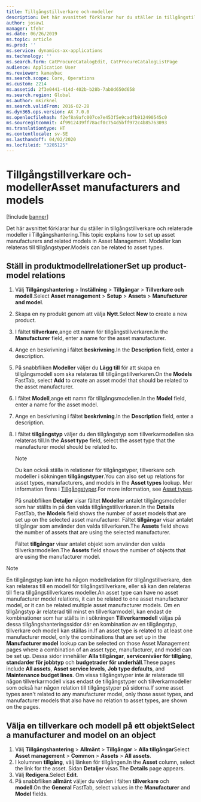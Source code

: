 ```yaml
---
title: Tillgångstillverkare och-modeller
description: Det här avsnittet förklarar hur du ställer in tillgångstillverkare och relaterade modeller i Tillgångshantering.
author: josaw1
manager: tfehr
ms.date: 06/26/2019
ms.topic: article
ms.prod: ''
ms.service: dynamics-ax-applications
ms.technology: ''
ms.search.form: CatProcureCatalogEdit, CatProcureCatalogListPage
audience: Application User
ms.reviewer: kamaybac
ms.search.scope: Core, Operations
ms.custom: 2214
ms.assetid: 2f3e0441-414d-402b-b28b-7ab0d650d658
ms.search.region: Global
ms.author: mkirknel
ms.search.validFrom: 2016-02-28
ms.dyn365.ops.version: AX 7.0.0
ms.openlocfilehash: f2ef8a9afc007ce7e453f5e9cadfb912490545c0
ms.sourcegitcommit: 4f9912439ff78acf0c754d5bff972c4b85763093
ms.translationtype: HT
ms.contentlocale: sv-SE
ms.lasthandoff: 04/02/2020
ms.locfileid: "3205125"
---
```

# <a name="asset-manufacturers-and-models"></a><span data-ttu-id="0350e-103">Tillgångstillverkare och-modeller</span><span class="sxs-lookup"><span data-stu-id="0350e-103">Asset manufacturers and models</span></span>

[!include [banner](../../includes/banner.md)]

 

<span data-ttu-id="0350e-104">Det här avsnittet förklarar hur du ställer in tillgångstillverkare och relaterade modeller i Tillgångshantering.</span><span class="sxs-lookup"><span data-stu-id="0350e-104">This topic explains how to set up asset manufacturers and related models in Asset Management.</span></span> <span data-ttu-id="0350e-105">Modeller kan relateras till tillgångstyper.</span><span class="sxs-lookup"><span data-stu-id="0350e-105">Models can be related to asset types.</span></span>

## <a name="set-up-product-model-relations"></a><span data-ttu-id="0350e-106">Ställ in produktmodellrelationer</span><span class="sxs-lookup"><span data-stu-id="0350e-106">Set up product-model relations</span></span>

1. <span data-ttu-id="0350e-107">Välj **Tillgångshantering** \> **Inställning** \> **Tillgångar** \> **Tillverkare och modell**.</span><span class="sxs-lookup"><span data-stu-id="0350e-107">Select **Asset management** \> **Setup** \> **Assets** \> **Manufacturer and model**.</span></span>
2. <span data-ttu-id="0350e-108">Skapa en ny produkt genom att välja **Nytt**.</span><span class="sxs-lookup"><span data-stu-id="0350e-108">Select **New** to create a new product.</span></span>
3. <span data-ttu-id="0350e-109">I fältet **tillverkare**,ange ett namn för tillgångstillverkaren.</span><span class="sxs-lookup"><span data-stu-id="0350e-109">In the **Manufacturer** field, enter a name for the asset manufacturer.</span></span>
4. <span data-ttu-id="0350e-110">Ange en beskrivning i fältet **beskrivning**.</span><span class="sxs-lookup"><span data-stu-id="0350e-110">In the **Description** field, enter a description.</span></span>
5. <span data-ttu-id="0350e-111">På snabbfliken **Modeller** väljer du **Lägg till** för att skapa en tillgångsmodell som ska relateras till tillgångstillverkaren.</span><span class="sxs-lookup"><span data-stu-id="0350e-111">On the **Models** FastTab, select **Add** to create an asset model that should be related to the asset manufacturer.</span></span>
6. <span data-ttu-id="0350e-112">I fältet **Modell**,ange ett namn för tillgångsmodellen.</span><span class="sxs-lookup"><span data-stu-id="0350e-112">In the **Model** field, enter a name for the asset model.</span></span>
7. <span data-ttu-id="0350e-113">Ange en beskrivning i fältet **beskrivning**.</span><span class="sxs-lookup"><span data-stu-id="0350e-113">In the **Description** field, enter a description.</span></span>
8. <span data-ttu-id="0350e-114">I fältet **tillgångstyp** väljer du den tillgångstyp som tillverkarmodellen ska relateras till.</span><span class="sxs-lookup"><span data-stu-id="0350e-114">In the **Asset type** field, select the asset type that the manufacturer model should be related to.</span></span>

    > [!NOTE]
    > <span data-ttu-id="0350e-115">Du kan också ställa in relationer för tillgångstyper, tillverkare och modeller i sökningen **tillgångstyper**.</span><span class="sxs-lookup"><span data-stu-id="0350e-115">You can also set up relations for asset types, manufacturers, and models in the **Asset types** lookup.</span></span> <span data-ttu-id="0350e-116">Mer information finns i [Tillgångstyper](../setup-for-objects/object-types.md).</span><span class="sxs-lookup"><span data-stu-id="0350e-116">For more information, see [Asset types](../setup-for-objects/object-types.md).</span></span>

    <span data-ttu-id="0350e-117">På snabbfliken **Detaljer** visar fältet **Modeller** antalet tillgångsmodeller som har ställts in på den valda tillgångstillverkaren.</span><span class="sxs-lookup"><span data-stu-id="0350e-117">In the **Details** FastTab, the **Models** field shows the number of asset models that are set up on the selected asset manufacturer.</span></span> <span data-ttu-id="0350e-118">Fältet **tillgångar** visar antalet tillgångar som använder den valda tillverkaren.</span><span class="sxs-lookup"><span data-stu-id="0350e-118">The **Assets** field shows the number of assets that are using the selected manufacturer.</span></span>
    
    <span data-ttu-id="0350e-119">Fältet **tillgångar** visar antalet objekt som använder den valda tillverkarmodellen.</span><span class="sxs-lookup"><span data-stu-id="0350e-119">The **Assets** field shows the number of objects that are using the manufacturer model.</span></span>

> [!NOTE]
> <span data-ttu-id="0350e-120">En tillgångstyp kan inte ha någon modellrelation för tillgångstillverkare, den kan relateras till en modell för tillgångstillverkare, eller så kan den relateras till flera tillgångstillverkares modeller.</span><span class="sxs-lookup"><span data-stu-id="0350e-120">An asset type can have no asset manufacturer model relations, it can be related to one asset manufacturer model, or it can be related multiple asset manufacturer models.</span></span> <span data-ttu-id="0350e-121">Om en tillgångstyp är relaterad till minst en tillverkarmodell, kan endast de kombinationer som har ställts in i sökningen **Tillverkarmodell** väljas på dessa tillgångshanteringssidor där en kombination av en tillgångstyp, tillverkare och modell kan ställas in.</span><span class="sxs-lookup"><span data-stu-id="0350e-121">If an asset type is related to at least one manufacturer model, only the combinations that are set up in the **Manufacturer model** lookup can be selected on those Asset Management pages where a combination of an asset type, manufacturer, and model can be set up.</span></span> <span data-ttu-id="0350e-122">Dessa sidor innehåller **Alla tillgångar**, **servicenivåer för tillgång**, **standarder för jobbtyp** och **budgetrader för underhåll**.</span><span class="sxs-lookup"><span data-stu-id="0350e-122">These pages include **All assets**, **Asset service levels**, **Job type defaults**, and **Maintenance budget lines**.</span></span> <span data-ttu-id="0350e-123">Om vissa tillgångstyper inte är relaterade till någon tillverkarmodell visas endast de tillgångstyper och tillverkarmodeller som också har någon relation till tillgångstyper på sidorna.</span><span class="sxs-lookup"><span data-stu-id="0350e-123">If some asset types aren't related to any manufacturer model, only those asset types, and manufacturer models that also have no relation to asset types, are shown on the pages.</span></span>

## <a name="select-a-manufacturer-and-model-on-an-object"></a><span data-ttu-id="0350e-124">Välja en tillverkare och modell på ett objekt</span><span class="sxs-lookup"><span data-stu-id="0350e-124">Select a manufacturer and model on an object</span></span>

1. <span data-ttu-id="0350e-125">Välj **Tillgångshantering** \> **Allmänt** \> **Tillgångar** \> **Alla tillgångar**</span><span class="sxs-lookup"><span data-stu-id="0350e-125">Select **Asset management** \> **Common** \> **Assets** \> **All assets**.</span></span>
2. <span data-ttu-id="0350e-126">I kolumnen **tillgång**, välj länken för tillgången.</span><span class="sxs-lookup"><span data-stu-id="0350e-126">In the **Asset** column, select the link for the asset.</span></span> <span data-ttu-id="0350e-127">Sidan **Detaljer** visas.</span><span class="sxs-lookup"><span data-stu-id="0350e-127">The **Details** page appears.</span></span>
3. <span data-ttu-id="0350e-128">Välj **Redigera**.</span><span class="sxs-lookup"><span data-stu-id="0350e-128">Select **Edit**.</span></span>
4. <span data-ttu-id="0350e-129">På snabbfliken **allmänt** väljer du värden i fälten **tillverkare** och **modell**.</span><span class="sxs-lookup"><span data-stu-id="0350e-129">On the **General** FastTab, select values in the **Manufacturer** and **Model** fields.</span></span>
